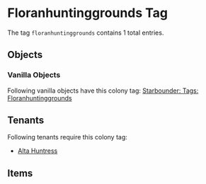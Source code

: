 # Floranhuntinggrounds Tag

The tag `floranhuntinggrounds` contains 1 total entries.

## Objects

### Vanilla Objects

Following vanilla objects have this colony tag: [Starbounder: Tags: Floranhuntinggrounds](https://starbounder.org/Tag:Floranhuntinggrounds)

## Tenants

Following tenants require this colony tag:

- [Alta Huntress](https://ceterai.github.io/MyEnternia/Wiki/AltaHuntress)

## Items
